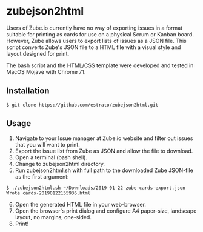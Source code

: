 # zubejson2html
Users of Zube.io currently have no way of exporting issues in a format suitable for printing as cards for use on a physical Scrum or Kanban board. 
However, Zube allows users to export lists of issues as a JSON file. 
This script converts Zube's JSON file to a HTML file with a visual style and layout designed for print.

The bash script and the HTML/CSS template were developed and tested in MacOS Mojave with Chrome 71.

## Installation
```
$ git clone https://github.com/estrato/zubejson2html.git
```

## Usage
1. Navigate to your Issue manager at Zube.io website and filter out issues that you will want to print. 
2. Export the issue list from Zube as JSON and allow the file to download.
3. Open a terminal (bash shell).
4. Change to zubejson2html directory.
5. Run zubejson2html.sh with full path to the downloaded Zube JSON-file as the first argument:
```
$ ./zubejson2html.sh ~/Downloads/2019-01-22-zube-cards-export.json 
Wrote cards-20190122155936.html
```
6. Open the generated HTML file in your web-browser. 
7. Open the browser's print dialog and configure A4 paper-size, landscape layout, no margins, one-sided.
8. Print!
